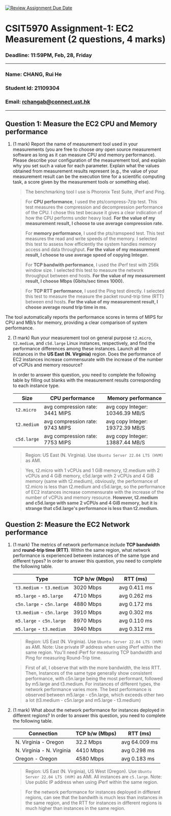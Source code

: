 [![Review Assignment Due Date](https://classroom.github.com/assets/deadline-readme-button-22041afd0340ce965d47ae6ef1cefeee28c7c493a6346c4f15d667ab976d596c.svg)](https://classroom.github.com/a/IAASVEAZ)
# CSIT5970 Assignment-1: EC2 Measurement (2 questions, 4 marks)

### Deadline: 11:59PM, Feb, 28, Friday

---

### Name: CHANG, Rui He
### Student Id: 21109304
### Email: rchangab@connect.ust.hk

---

## Question 1: Measure the EC2 CPU and Memory performance

1. (1 mark) Report the name of measurement tool used in your measurements (you are free to choose *any* open source measurement software as long as it can measure CPU and memory performance). Please describe your configuration of the measurement tool, and explain why you set such a value for each parameter. Explain what the values obtained from measurement results represent (e.g., the value of your measurement result can be the execution time for a scientific computing task, a score given by the measurement tools or something else).

    >  The benchmarking tool I use is Phoronix Test Suite, iPerf and Ping.

    >For **CPU performance**, I used the pts/compress-7zip test. This test measures the compression and decompression performance of the CPU. I chose this test because it gives a clear indication of how the CPU performs under heavy load. **For the value of my measurement result, I choose to use average compression rate.**

    >For **memory performance**, I used the pts/ramspeed test. This test measures the read and write speeds of the memory. I selected this test to assess how efficiently the system handles memory access and data throughput. **For the value of my measurement result, I choose to use average speed of copying Integer.** 

    >For **TCP bandwith performance**, I used the iPerf test with 256k window size. I selected this test to measure the network throughput between end hosts. **For the value of my measurement result, I choose Mbps (Gbits/sec times 1000).** 

    >For **TCP RTT performance**, I used the Ping test directly. I selected this test to measure the measure the packet round-trip time (RTT) between end hosts. **For the value of my measurement result, I choose average round trip time in ms.** 

The tool automatically reports the performance scores in terms of MIPS for CPU and MB/s for memory, providing a clear comparison of system performance.

2. (1 mark) Run your measurement tool on general purpose `t2.micro`, `t2.medium`, and `c5d.large` Linux instances, respectively, and find the performance differences among these instances. Launch all the instances in the **US East (N. Virginia)** region. Does the performance of EC2 instances increase commensurate with the increase of the number of vCPUs and memory resource?

    In order to answer this question, you need to complete the following table by filling out blanks with the measurement results corresponding to each instance type.

    | Size        | CPU performance | Memory performance |
    | ----------- | --------------- | ------------------ |
    | `t2.micro` |  avg compression rate: 3441 MIPS               |      avg copy Integer: 10346.39 MB/S              |
    | `t2.medium`  |  avg compression rate: 9743 MIPS              |     avg copy Integer: 19372.39 MB/S               |
    | `c5d.large` |   avg compression rate: 7753 MIPS              |     avg copy Integer: 13887.44 MB/S               |

    > Region: US East (N. Virginia). Use `Ubuntu Server 22.04 LTS (HVM)` as AMI.


   >    Yes, t2.micro with 1 vCPUs and 1 GiB memory, t2.medium with 2 vCPUs and 4 GiB memory, c5d.large with 2 vCPUs and 4 GiB memory (same with t2.medium), obviously, the performance of t2.micro is less than t2.medium and c5d.large, so the performance of EC2 instances increase commensurate with the increase of the number of vCPUs and memory resource. **However, t2.medium and c5d.large with same 2 vCPUs and 4 GiB memory, but it is strange that c5d.large's performance is less than t2.medium.**

## Question 2: Measure the EC2 Network performance

1. (1 mark) The metrics of network performance include **TCP bandwidth** and **round-trip time (RTT)**. Within the same region, what network performance is experienced between instances of the same type and different types? In order to answer this question, you need to complete the following table.

    | Type                      | TCP b/w (Mbps) | RTT (ms) |
    | ------------------------- | -------------- | -------- |
    | `t3.medium` - `t3.medium` |    3020 Mbps            |   avg 0.411 ms       |
    | `m5.large` - `m5.large`   |    4710 Mbps            |   avg 0.262 ms       |
    | `c5n.large` - `c5n.large` |    4880 Mbps            |   avg 0.172 ms       |
    | `t3.medium` - `c5n.large` |    3910 Mbps            |   avg 0.302 ms       |
    | `m5.large` - `c5n.large`  |    8970 Mbps            |   avg 0.110 ms       |
    | `m5.large` - `t3.medium`  |    3940 Mbps            |   avg 0.312 ms       |

    > Region: US East (N. Virginia). Use `Ubuntu Server 22.04 LTS (HVM)` as AMI. Note: Use private IP address when using iPerf within the same region. You'll need iPerf for measuring TCP bandwidth and Ping for measuring Round-Trip time.

    > First of all, I observe that with the more bandwidth, the less RTT. Then, Instances of the same type generally show consistent performance, with c5n.large being the most performant, followed by m5.large and t3.medium. For instances of different types, the network performance varies more. The best performance is observed between m5.large - c5n.large, which exceeds other two a lot (t3.medium - c5n.large and m5.large - t3.medium)

2. (1 mark) What about the network performance for instances deployed in different regions? In order to answer this question, you need to complete the following table.

    | Connection                | TCP b/w (Mbps) | RTT (ms) |
    | ------------------------- | -------------- | -------- |
    | N. Virginia - Oregon      |   32.2 Mbps             |  avg 64.009 ms        |
    | N. Virginia - N. Virginia |   4410 Mbps             |  avg 0.298 ms        |
    | Oregon - Oregon           |   4580 Mbps             |  avg 0.183 ms        |
 
    > Region: US East (N. Virginia), US West (Oregon). Use `Ubuntu Server 22.04 LTS (HVM)` as AMI. All instances are `c5.large`. Note: Use public IP address when using iPerf within the same region.

    > For the network performance for instances deployed in different regions, can see that the bandwith is much less than instances in the same region, and the RTT for instances in different regions is much higher than instances in the same region.
